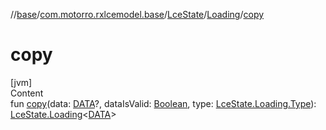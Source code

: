 //[base](../../../index.md)/[com.motorro.rxlcemodel.base](../../index.md)/[LceState](../index.md)/[Loading](index.md)/[copy](copy.md)



# copy  
[jvm]  
Content  
fun [copy](copy.md)(data: [DATA](index.md)?, dataIsValid: [Boolean](https://kotlinlang.org/api/latest/jvm/stdlib/kotlin/-boolean/index.html), type: [LceState.Loading.Type](-type/index.md)): [LceState.Loading](index.md)<[DATA](index.md)>  



